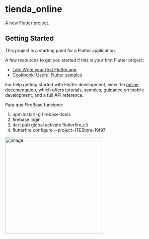 # tienda_online

A new Flutter project.

## Getting Started

This project is a starting point for a Flutter application.

A few resources to get you started if this is your first Flutter project:

- [Lab: Write your first Flutter app](https://docs.flutter.dev/get-started/codelab)
- [Cookbook: Useful Flutter samples](https://docs.flutter.dev/cookbook)

For help getting started with Flutter development, view the
[online documentation](https://docs.flutter.dev/), which offers tutorials,
samples, guidance on mobile development, and a full API reference.

Para que FireBase funcione:
1. npm install -g firebase-tools
2. firebase login
3. dart pub global activate flutterfire_cli
4. flutterfire configure --project=ITEStore-19f97

<img width="312" alt="image" src="https://github.com/ChrisPereda0601/Proyecto-moviles/assets/115809049/4aafb262-2d82-4929-a8b5-84dafbeed4b0">



